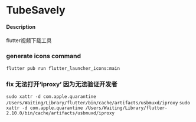 # TubeSavely

#### Description
flutter视频下载工具

### generate icons command
`flutter pub run flutter_launcher_icons:main`

### fix 无法打开‘iproxy’ 因为无法验证开发者
`sudo xattr -d com.apple.quarantine /Users/Waiting/Library/flutter/bin/cache/artifacts/usbmuxd/iproxy`
`sudo xattr -d com.apple.quarantine /Users/Waiting/Library/flutter-2.10.0/bin/cache/artifacts/usbmuxd/iproxy`